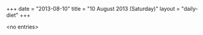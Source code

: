 +++
date = "2013-08-10"
title = "10 August 2013 (Saturday)"
layout = "daily-diet"
+++


\<no entries\>
